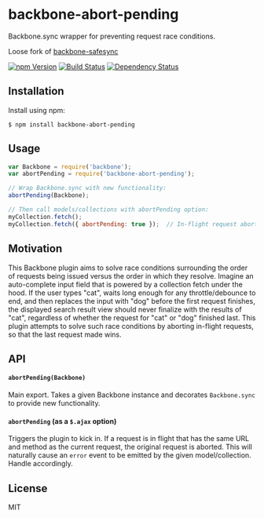 # backbone-abort-pending

Backbone.sync wrapper for preventing request race conditions.

Loose fork of [backbone-safesync](https://github.com/amccloud/backbone-safesync)

[![npm Version][npm-badge]][npm]
[![Build Status][build-badge]][build-status]
[![Dependency Status][dep-badge]][dep-status]

## Installation

Install using npm:

    $ npm install backbone-abort-pending

## Usage

```js
var Backbone = require('backbone');
var abortPending = require('backbone-abort-pending');

// Wrap Backbone.sync with new functionality:
abortPending(Backbone);

// Then call models/collections with abortPending option:
myCollection.fetch();
myCollection.fetch({ abortPending: true });  // In-flight request aborted
```

## Motivation

This Backbone plugin aims to solve race conditions surrounding the order of
requests being issued versus the order in which they resolve. Imagine an
auto-complete input field that is powered by a collection fetch under the hood.
If the user types "cat", waits long enough for any throttle/debounce to end,
and then replaces the input with "dog" before the first request finishes, the
displayed search result view should never finalize with the results of "cat",
regardless of whether the request for "cat" or "dog" finished last. This plugin
attempts to solve such race conditions by aborting in-flight requests, so that
the last request made wins.

## API

#### `abortPending(Backbone)`

Main export. Takes a given Backbone instance and decorates `Backbone.sync` to
provide new functionality.

#### `abortPending` (as a `$.ajax` option)

Triggers the plugin to kick in. If a request is in flight that has the same URL
and method as the current request, the original request is aborted. This will
naturally cause an `error` event to be emitted by the given model/collection.
Handle accordingly.

## License

MIT

[build-badge]: https://img.shields.io/travis/jimf/backbone-abort-pending/master.svg
[build-status]: https://travis-ci.org/jimf/backbone-abort-pending
[npm-badge]: https://img.shields.io/npm/v/backbone-abort-pending.svg
[npm]: https://www.npmjs.org/package/backbone-abort-pending
[dep-badge]: https://img.shields.io/david/jimf/backbone-abort-pending.svg
[dep-status]: https://david-dm.org/jimf/backbone-abort-pending
